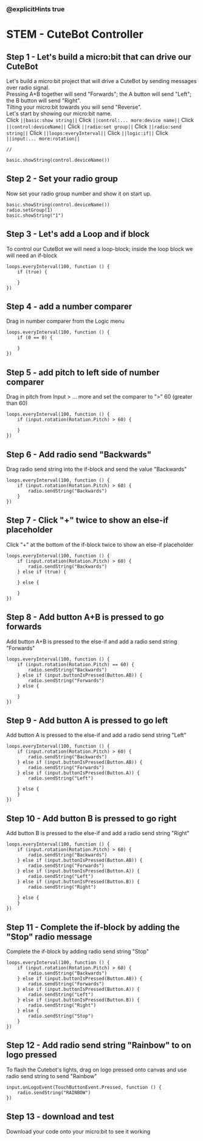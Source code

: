 ### @explicitHints true
# STEM - CuteBot Controller
## Step 1 - Let's build a micro:bit that can drive our CuteBot 
Let's build a micro:bit project that will drive a CuteBot by sending messages over radio signal.  
Pressing A+B together will send "Forwards"; the A button will send "Left"; the B button will send "Right".  
Tilting your micro:bit towards you will send "Reverse".  
Let's start by showing our micro:bit name.   
Click ``||basic:show string||``
Click ``||control:... more:device name||``
Click ``||control:deviceName||``
Click ``||radio:set group||``
Click ``||radio:send string||``
Click ``||loops:everyInterval||``
Click ``||logic:if||``
Click ``||input:... more:rotation||``
```template
//
```
```blocks
basic.showString(control.deviceName())
```
## Step 2 - Set your radio group
Now set your radio group number and show it on start up.
```blocks
basic.showString(control.deviceName())
radio.setGroup(1)
basic.showString("1")
```
## Step 3 - Let's add a Loop and if block
To control our CuteBot we will need a loop-block; inside the loop block we will need an if-block
```blocks
loops.everyInterval(100, function () {
    if (true) {
    	
    }
})
```
## Step 4 - add a number comparer
Drag in number comparer from the Logic menu
```blocks
loops.everyInterval(100, function () {
    if (0 == 0) {
    	
    }
})
```
## Step 5 - add pitch to left side of number comparer
Drag in pitch from Input > ... more and set the comparer to ">" 60 (greater than 60)
```blocks
loops.everyInterval(100, function () {
    if (input.rotation(Rotation.Pitch) > 60) {
    	
    }
})
```
## Step 6 - Add radio send "Backwards"
Drag radio send string into the if-block and send the value "Backwards" 
```blocks
loops.everyInterval(100, function () {
    if (input.rotation(Rotation.Pitch) > 60) {
        radio.sendString("Backwards")    	
    }
})
```
## Step 7 - Click "+" twice to show an else-if placeholder
Click "+" at the bottom of the if-block twice to show an else-if placeholder 
```blocks
loops.everyInterval(100, function () {
    if (input.rotation(Rotation.Pitch) > 60) {
        radio.sendString("Backwards")
    } else if (true) {
    	
    } else {
    	
    }
})
```
## Step 8 - Add button A+B is pressed to go forwards 
Add button A+B is pressed to the else-if and add a radio send string "Forwards"
```blocks
loops.everyInterval(100, function () {
    if (input.rotation(Rotation.Pitch) == 60) {
        radio.sendString("Backwards")
    } else if (input.buttonIsPressed(Button.AB)) {
        radio.sendString("Forwards")
    } else {
    	
    }
})
```
## Step 9 - Add button A is pressed to go left 
Add button A is pressed to the else-if and add a radio send string "Left"
```blocks
loops.everyInterval(100, function () {
    if (input.rotation(Rotation.Pitch) > 60) {
        radio.sendString("Backwards")
    } else if (input.buttonIsPressed(Button.AB)) {
        radio.sendString("Forwards")
    } else if (input.buttonIsPressed(Button.A)) {
        radio.sendString("Left")
    
    } else {
    }
})
```
## Step 10 - Add button B is pressed to go right 
Add button B is pressed to the else-if and add a radio send string "Right"
```blocks
loops.everyInterval(100, function () {
    if (input.rotation(Rotation.Pitch) > 60) {
        radio.sendString("Backwards")
    } else if (input.buttonIsPressed(Button.AB)) {
        radio.sendString("Forwards")
    } else if (input.buttonIsPressed(Button.A)) {
        radio.sendString("Left")
    } else if (input.buttonIsPressed(Button.B)) {
        radio.sendString("Right")
    
    } else {
    }
})
```
## Step 11 - Complete the if-block by adding the "Stop" radio message 
Complete the if-block by adding radio send string "Stop" 
```blocks
loops.everyInterval(100, function () {
    if (input.rotation(Rotation.Pitch) > 60) {
        radio.sendString("Backwards")
    } else if (input.buttonIsPressed(Button.AB)) {
        radio.sendString("Forwards")
    } else if (input.buttonIsPressed(Button.A)) {
        radio.sendString("Left")
    } else if (input.buttonIsPressed(Button.B)) {
        radio.sendString("Right")
    } else {
        radio.sendString("Stop")
    }
})
```
## Step 12 - Add radio send string "Rainbow" to on logo pressed 
To flash the Cutebot's lights, drag on logo pressed onto canvas and use radio send string to send "Rainbow" 
```blocks
input.onLogoEvent(TouchButtonEvent.Pressed, function () {
    radio.sendString("RAINBOW")
})
```
## Step 13 - download and test
Download your code onto your micro:bit to see it working

<script src="https://makecode.com/gh-pages-embed.js"></script><script>makeCodeRender("{{ site.makecode.home_url }}", "{{ site.github.owner_name }}/{{ site.github.repository_name }}");</script>
